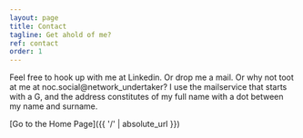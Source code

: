```yaml
---
layout: page
title: Contact
tagline: Get ahold of me?
ref: contact
order: 1
---
```


Feel free to hook up with me at Linkedin. Or drop me a mail. Or why not toot at me at noc.social@network_undertaker?
I use the mailservice that starts with a G, and the address constitutes of my full name with a dot between my name and surname. 

[Go to the Home Page]({{ '/' | absolute_url }})
